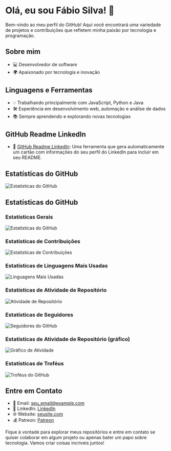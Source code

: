 # Olá, eu sou Fábio Silva! 👋

Bem-vindo ao meu perfil do GitHub! Aqui você encontrará uma variedade de projetos e contribuições que refletem minha paixão por tecnologia e programação.

## Sobre mim

- 💻 Desenvolvedor de software
- 🌍 Apaixonado por tecnologia e inovação

## Linguagens e Ferramentas

- 💡 Trabalhando principalmente com JavaScript, Python e Java
- 🛠️ Experiência em desenvolvimento web, automação e análise de dados
- 📚 Sempre aprendendo e explorando novas tecnologias

## GitHub Readme LinkedIn

- 💼 [GitHub Readme LinkedIn](https://www.linkedin.com/in/fabio-silva-85829220b/): Uma ferramenta que gera automaticamente um cartão com informações do seu perfil do LinkedIn para incluir em seu README.


## Estatísticas do GitHub

![Estatísticas do GitHub](https://github-readme-stats.vercel.app/api?username=FabioSilva11&show_icons=true&theme=dark)

## Estatísticas do GitHub

### Estatísticas Gerais

![Estatísticas do GitHub](https://github-readme-stats.vercel.app/api?username=FabioSilva11&show_icons=true&theme=dark)

### Estatísticas de Contribuições

![Estatísticas de Contribuições](https://github-readme-stats.vercel.app/api?username=FabioSilva11&show_icons=true&theme=dark&count_private=true)

### Estatísticas de Linguagens Mais Usadas

![Linguagens Mais Usadas](https://github-readme-stats.vercel.app/api/top-langs/?username=FabioSilva11&layout=compact&theme=dark)

### Estatísticas de Atividade de Repositório

![Atividade de Repositório](https://github-readme-stats.vercel.app/api/wakatime?username=FabioSilva11&layout=compact&theme=dark)

### Estatísticas de Seguidores

![Seguidores do GitHub](https://img.shields.io/github/followers/FabioSilva11?style=social)

### Estatísticas de Atividade de Repositório (gráfico)

![Gráfico de Atividade](https://activity-graph.herokuapp.com/graph?username=FabioSilva11&bg_color=20232A&color=F8D866&line=44A5C4&point=FFFFFF&area=true&hide_border=true)

### Estatísticas de Troféus

![Troféus do GitHub](https://github-profile-trophy.vercel.app/?username=FabioSilva11&theme=onedark)


## Entre em Contato

- 📧 Email: seu_email@example.com
- 💼 LinkedIn: [LinkedIn](https://www.linkedin.com/in/fabio-silva-85829220b/)
- 🌐 Website: [seusite.com](https://www.seusite.com/)
- 💰 Patreon: [Patreon](https://www.patreon.com/KiritoDev)

Fique à vontade para explorar meus repositórios e entre em contato se quiser colaborar em algum projeto ou apenas bater um papo sobre tecnologia. Vamos criar coisas incríveis juntos!
